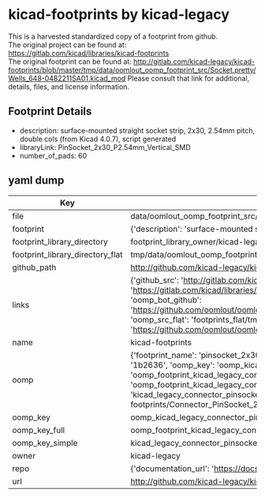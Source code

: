 # kicad-footprints by kicad-legacy  
This is a harvested standardized copy of a footprint from github.  
The original project can be found at:  
https://gitlab.com/kicad/libraries/kicad-footprints  
The original footprint can be found at:
http://gitlab.com/kicad-legacy/kicad-footprints/blob/master/tmp/data/oomlout_oomp_footprint_src/Socket.pretty/Wells_648-0482211SA01.kicad_mod
Please consult that link for additional, details, files, and license information.  
## Footprint Details
* description: surface-mounted straight socket strip, 2x30, 2.54mm pitch, double cols (from Kicad 4.0.7), script generated  
* libraryLink: PinSocket_2x30_P2.54mm_Vertical_SMD  
* number_of_pads: 60  
## yaml dump  
| Key | Value |  
| --- | --- |  
| file | data/oomlout_oomp_footprint_src/kicad-footprints/Connector_PinSocket_2.54mm.pretty/PinSocket_2x30_P2.54mm_Vertical_SMD.kicad_mod |  
| footprint | {'description': 'surface-mounted straight socket strip, 2x30, 2.54mm pitch, double cols (from Kicad 4.0.7), script generated', 'libraryLink': 'PinSocket_2x30_P2.54mm_Vertical_SMD', 'number_of_pads': 60} |  
| footprint_library_directory | footprint_library_owner/kicad-legacy_kicad-footprints |  
| footprint_library_directory_flat | tmp/data/oomlout_oomp_footprint_src/footprints_flat/kicad_legacy_connector_pinsocket_2_54mm_pinsocket_2x30_p2_54mm_vertical_smd/working |  
| github_path | http://github.com/kicad-legacy/kicad-footprints/blob/master/tmp/data/oomlout_oomp_footprint_src/Connector_PinSocket_2.54mm.pretty/PinSocket_2x30_P2.54mm_Vertical_SMD.kicad_mod |  
| links | {'github_src': 'http://gitlab.com/kicad-legacy/kicad-footprints/blob/master/tmp/data/oomlout_oomp_footprint_src/Socket.pretty/Wells_648-0482211SA01.kicad_mod', 'github_src_repo': 'https://gitlab.com/kicad/libraries/kicad-footprints', 'oomp_bot': 'tmp/data/oomlout_oomp_footprint_src/footprints/kicad_legacy_connector_pinsocket_2_54mm_pinsocket_2x30_p2_54mm_vertical_smd/working', 'oomp_bot_github': 'https://github.com/oomlout/oomlout_oomp_footprint_bot/tree/main/tmp/data/oomlout_oomp_footprint_src/footprints/kicad_legacy_connector_pinsocket_2_54mm_pinsocket_2x30_p2_54mm_vertical_smd/working', 'oomp_src_flat': 'footprints_flat/tmp/data/oomlout_oomp_footprint_src/footprints_flat/kicad_legacy_connector_pinsocket_2_54mm_pinsocket_2x30_p2_54mm_vertical_smd/working', 'oomp_src_flat_github': 'https://github.com/oomlout/oomlout_oomp_footprint_src/tree/main/tmp/data/oomlout_oomp_footprint_src/footprints_flat/kicad_legacy_connector_pinsocket_2_54mm_pinsocket_2x30_p2_54mm_vertical_smd/working'} |  
| name | kicad-footprints |  
| oomp | {'footprint_name': 'pinsocket_2x30_p2_54mm_vertical_smd', 'library_name': 'connector_pinsocket_2_54mm', 'md5': '1b2636190855c808810965ac51a16c03', 'md5_10': '1b26361908', 'md5_5': '1b263', 'md5_6': '1b2636', 'oomp_key': 'oomp_kicad_legacy_connector_pinsocket_2_54mm_pinsocket_2x30_p2_54mm_vertical_smd', 'oomp_key_extra': 'oomp_footprint_kicad_legacy_connector_pinsocket_2_54mm_pinsocket_2x30_p2_54mm_vertical_smd', 'oomp_key_full': 'oomp_footprint_kicad_legacy_connector_pinsocket_2_54mm_pinsocket_2x30_p2_54mm_vertical_smd_1b2636', 'oomp_key_simple': 'kicad_legacy_connector_pinsocket_2_54mm_pinsocket_2x30_p2_54mm_vertical_smd', 'original_filename': 'data/oomlout_oomp_footprint_src/kicad-footprints/Connector_PinSocket_2.54mm.pretty/PinSocket_2x30_P2.54mm_Vertical_SMD.kicad_mod', 'owner_name': 'kicad_legacy'} |  
| oomp_key | oomp_kicad_legacy_connector_pinsocket_2_54mm_pinsocket_2x30_p2_54mm_vertical_smd |  
| oomp_key_full | oomp_footprint_kicad_legacy_connector_pinsocket_2_54mm_pinsocket_2x30_p2_54mm_vertical_smd |  
| oomp_key_simple | kicad_legacy_connector_pinsocket_2_54mm_pinsocket_2x30_p2_54mm_vertical_smd |  
| owner | kicad-legacy |  
| repo | {'documentation_url': 'https://docs.github.com/rest/repos/repos#get-a-repository', 'message': 'Not Found'} |  
| url | http://github.com/kicad-legacy/kicad-footprints |  

